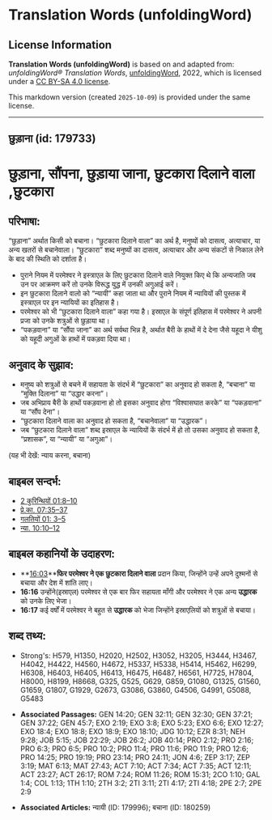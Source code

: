 # Translation Words (unfoldingWord)

## License Information

**Translation Words (unfoldingWord)** is based on and adapted from: _unfoldingWord® Translation Words_, [unfoldingWord](https://unfoldingword.org/utw), 2022, which is licensed under a [CC BY-SA 4.0 license](https://creativecommons.org/licenses/by-sa/4.0/legalcode.en).

This markdown version (created `2025-10-09`) is provided under the same license.



--------------------------------

## छुड़ाना (id: 179733)

छुड़ाना, सौंपना, छुड़ाया जाना, छुटकारा दिलाने वाला ,छुटकारा
==========================================================

परिभाषा:
--------

“छुड़ाना” अर्थात किसी को बचाना। “छुटकारा दिलाने वाला” का अर्थ है, मनुष्यों को दासत्व, अत्याचार, या अन्य खतरों से बचानेवाला। “छुटकारा” शब्द मनुष्यों का दासत्व, अत्याचार और अन्य संकटों से निकाल लेने के बाद की स्थिति को दर्शाता है।

* पुराने नियम में परमेश्वर ने इस्त्राएल के लिए छुटकारा दिलाने वाले नियुक्त किए थे कि अन्यजाति जब उन पर आक्रमण करें तो उनके विरूद्ध युद्ध में उनकी अगुआई करें।
* इन छुटकारा दिलाने वालो को “न्यायी” कहा जाता था और पुराने नियम में न्यायियों की पुस्तक में इस्त्राएल पर इन न्यायियों का इतिहास है।
* परमेश्वर को भी “छुटकारा दिलाने वाला” कहा गया है। इस्राएल के संपूर्ण इतिहास में परमेश्वर ने अपनी प्रजा को उनके शत्रुओं से छुड़ाया था।
* “पकड़वाना” या “सौंपा जाना” का अर्थ सर्वथा भिन्न है, अर्थात बैरी के हाथों में दे देना जैसे यहूदा ने यीशु को यहूदी अगुओं के हाथों में पकड़वा दिया था।

अनुवाद के सुझाव:
----------------

* मनुष्य को शत्रुओं से बचने में सहायता के संदर्भ में “छुटकारा” का अनुवाद हो सकता है, “बचाना” या “मुक्ति दिलाना” या “उद्धार करना”।
* जब अभिप्राय बैरी के हाथों पकड़वाना हो तो इसका अनुवाद होगा “विश्वासघात करके” या “पकड़वाना” या “सौंप देना”।
* “छुटकारा दिलाने वाला का अनुवाद हो सकता है, “बचानेवाला” या “उद्धारक”।
* जब “छुटकारा दिलाने वाला” शब्द इस्राएल के न्यायियों कें संदर्भ में हो तो उसका अनुवाद हो सकता है, “प्रशासक”, या “न्यायी” या “अगुआ”।

(यह भी देखें: न्याय करना, बचाना)

बाइबल सन्दर्भ:
--------------

* [2 कुरिन्थियों 01:8–10](https://ref.ly/2Cor0:0)
* [प्रे.का. 07:35–37](https://ref.ly/Acts7:35-Acts7:37)
* [गलतियों 01: 3–5](https://ref.ly/Gal1:0)
* [न्या. 10:10–12](https://ref.ly/Judg10:10-Judg10:12)

बाइबल कहानियों के उदाहरण:
-------------------------

* **[16:03](rc://*/tn/help/obs/16/03)****फिर परमेश्वर ने एक छुटकारा दिलाने वाला** प्रदान किया, जिन्होंने उन्हें अपने दुश्मनों से बचाया और देश में शांति लाए।
* **16:16** उन्होंने(इस्राएल) परमेश्वर से एक बार फिर सहायता माँगी और परमेश्वर ने एक अन्य **उद्धारक** को उनके लिए भेजा।
* **16:17** कई वर्षों में परमेश्वर ने बहुत से **उद्धारक** को भेजा जिन्होंने इस्राएलियों को शत्रुओं से बचाया।

शब्द तथ्य:
----------

* Strong's: H579, H1350, H2020, H2502, H3052, H3205, H3444, H3467, H4042, H4422, H4560, H4672, H5337, H5338, H5414, H5462, H6299, H6308, H6403, H6405, H6413, H6475, H6487, H6561, H7725, H7804, H8000, H8199, H8668, G325, G525, G629, G859, G1080, G1325, G1560, G1659, G1807, G1929, G2673, G3086, G3860, G4506, G4991, G5088, G5483

* **Associated Passages:** GEN 14:20; GEN 32:11; GEN 32:30; GEN 37:21; GEN 37:22; GEN 45:7; EXO 2:19; EXO 3:8; EXO 5:23; EXO 6:6; EXO 12:27; EXO 18:4; EXO 18:8; EXO 18:9; EXO 18:10; JDG 10:12; EZR 8:31; NEH 9:28; JOB 5:15; JOB 22:29; JOB 26:2; JOB 40:14; PRO 2:12; PRO 2:16; PRO 6:3; PRO 6:5; PRO 10:2; PRO 11:4; PRO 11:6; PRO 11:9; PRO 12:6; PRO 14:25; PRO 19:19; PRO 23:14; PRO 24:11; JON 4:6; ZEP 3:17; ZEP 3:19; MAT 6:13; MAT 27:43; ACT 7:10; ACT 7:34; ACT 7:35; ACT 12:11; ACT 23:27; ACT 26:17; ROM 7:24; ROM 11:26; ROM 15:31; 2CO 1:10; GAL 1:4; COL 1:13; 1TH 1:10; 2TH 3:2; 2TI 3:11; 2TI 4:17; 2TI 4:18; 2PE 2:7; 2PE 2:9
* **Associated Articles:** न्यायी (ID: 179996); बचाना (ID: 180259)


